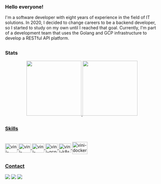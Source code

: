 ### Hello everyone!
I'm a software developer with eight years of experience in the field of IT solutions. In 2020, I decided to change careers to be a backend developer, so I started to study on my own until I reached that goal. Currently, I'm part of a development team that uses the Golang and GCP infrastructure to develop a RESTful API platform. 

##
### Stats

<div align="center">
  <a href="https://github.com/vinicius-n4">
  <img height="180em" src="https://github-readme-stats.vercel.app/api?username=vinicius-n4&show_icons=true&theme=blue-green&include_all_commits=true&count_private=true"/>
  <img height="180em" src="https://github-readme-stats.vercel.app/api/top-langs/?username=vinicius-n4&layout=compact&langs_count=7&theme=blue-green&count_private=true"/>
</div>

##
### Skills

<div style="display: inline_block"><br>
  <img align="center" alt="vini-ubuntu" height="30" width="40" src="https://cdn.jsdelivr.net/gh/devicons/devicon/icons/ubuntu/ubuntu-plain.svg" />
  <img align="center" alt="vini-python" height="30" width="40" src="https://cdn.jsdelivr.net/gh/devicons/devicon/icons/python/python-original.svg" />
  <img align="center" alt="vini-golang" height="30" width="40" src="https://cdn.jsdelivr.net/gh/devicons/devicon/icons/go/go-original.svg" />
  <img align="center" alt="vini-gcp" height="30" width="40" src="https://cdn.jsdelivr.net/gh/devicons/devicon/icons/googlecloud/googlecloud-original.svg" />
  <img align="center" alt="vini-k8s" height="30" width="40" src="https://cdn.jsdelivr.net/gh/devicons/devicon/icons/kubernetes/kubernetes-plain.svg" />
  <img align="center" alt="vini-docker" height="40" width="50" src="https://cdn.jsdelivr.net/gh/devicons/devicon/icons/docker/docker-original.svg" />
</div>
  
##
### Contact

<div> 
  <a href="https://www.linkedin.com/in/vinicius-n4/" target="_blank"><img src="https://img.shields.io/badge/LinkedIn-0077B5?style=for-the-badge&logo=linkedin&logoColor=white" target="_blank"></a>
  <a href="https://instagram.com/vinicius_n4"><img src="https://img.shields.io/badge/Instagram-E4405F?style=for-the-badge&logo=instagram&logoColor=white" target="_blank"></a>
  <a href="https://t.me/vinicius_n4" target="_blank"><img src="https://img.shields.io/badge/Telegram-2CA5E0?style=for-the-badge&logo=telegram&logoColor=white" target="_blank"></a>
</div>
